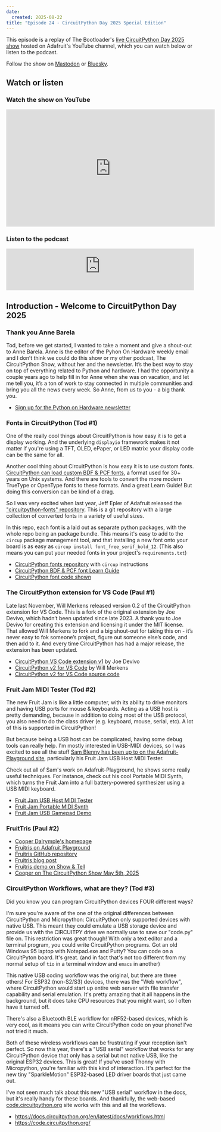 ```yaml
---
date:
  created: 2025-08-22
title: "Episode 24 - CircuitPython Day 2025 Special Edition"
---
```


This episode is a replay of The Bootloader's [live CircuitPython Day 2025 show](https://www.youtube.com/watch?v=05c2LV6krvM&t) hosted on Adafruit's YouTube channel, which you can watch below or listen to the podcast.

Follow the show on [Mastodon](https://www.circuitpythonshow.com/@thebootloader/follow) or [Bluesky](https://bsky.app/profile/thebootloader.net).

## Watch or listen

### Watch the show on YouTube

<iframe width="560" height="315" src="https://www.youtube.com/embed/05c2LV6krvM?si=oZ-IMCXea2g17GUd" title="YouTube video player" frameborder="0" allow="accelerometer; autoplay; clipboard-write; encrypted-media; gyroscope; picture-in-picture; web-share" referrerpolicy="strict-origin-when-cross-origin" allowfullscreen></iframe>

### Listen to the podcast

<iframe width="100%" height="112" frameborder="0" scrolling="no" style="width: 100%; height: 112px;  overflow: hidden;" src="https://www.circuitpythonshow.com/@thebootloader/episodes/circuitpython-day-2025/embed/dark"></iframe>

## Introduction - Welcome to CircuitPython Day 2025

### Thank you Anne Barela
Tod, before we get started, I wanted to take a moment and give a shout-out to Anne Barela.  Anne is the editor of the Pyhon On Hardware weekly email and I don’t think we could do this show or my other podcast, The CircuitPython Show, without her and the newsletter.  It’s the best way to stay on top of everything related to Python and hardware.  I had the opportunity a couple years ago to help fill in for Anne when she was on vacation, and let me tell you, it’s a ton of work to stay connected in multiple communities and bring you all the news every week.  So Anne, from us to you - a big thank you.

* [Sign up for the Python on Hardware newsletter](https://www.adafruitdaily.com)

### Fonts in CircuitPython (Tod #1)
One of the really cool things about CircuitPython is how easy it is to get a display
working.  And the underlying `displayio` framework makes it not matter if you're using
a TFT, OLED, ePaper, or LED matrix: your display code can be the same for all.

Another cool thing about CircuitPython is how easy it is to use custom fonts. [CircuitPython can
load custom BDF & PCF fonts](https://learn.adafruit.com/custom-fonts-for-pyportal-circuitpython-display/overview),
a format used for 30+ years on Unix systems.  And there are tools to convert the more
modern TrueType or OpenType fonts to these formats. And a great Learn Guide!  But doing this
conversion can be kind of a drag.

So I was very excited when last year, Jeff Epler of Adafruit released the
["circuitpython-fonts" repository](https://github.com/adafruit/circuitpython-fonts/).
This is a git repository with a large collection of converted fonts in a variety of useful sizes.

In this repo, each font is a laid out as separate python packages, with the whole repo being
an package bundle.  This means it's easy to add to the `circup` package management tool,
and that installing a new font onto your board is as easy as `circup install font_free_serif_bold_12`.
(This also means you can put your needed fonts in your project's `requirements.txt`)

* [CircuitPython fonts repository](https://github.com/adafruit/circuitpython-fonts) with `circup` instructions
* [CircuitPython BDF & PCF font Learn Guide](https://learn.adafruit.com/custom-fonts-for-pyportal-circuitpython-display/overview)
* [CircuitPython font code shown](https://gist.github.com/todbot/b966f51307aca8dab64af70dc2954aee)


### The CircuitPython extension for VS Code (Paul #1)
Late last November, Will Merkens released version 0.2 of the CircuitPython extension for VS Code.  This is a fork of the original extension by Joe Devivo, which hadn’t been updated since late 2023.  A thank you to Joe Devivo for creating this extension and licensing it under the MIT license. That allowed Will Merkens to fork and a big shout-out for taking this on - it’s never easy to fok someone’s project, figure out someone else’s code, and then add to it.  And every time CircuitPython has had a major release, the extension has been updated.

* [CircuitPython VS Code extension v1](https://github.com/joedevivo/vscode-circuitpython) by Joe Devivo
* [CircuitPython v2 for VS Code](https://marketplace.visualstudio.com/items?itemName=wmerkens.vscode-circuitpython-v2) by Will Merkens
* [CircuitPython v2 for VS Code source code](https://github.com/wmerkens/vscode-circuitpython-v2)

### Fruit Jam MIDI Tester (Tod #2)
The new Fruit Jam is like a little computer, with its ability to drive monitors and
having USB ports for mouse & keyboards.
Acting as a USB host is pretty demanding, because in addition
to doing most of the USB protocol, you also need to do the class driver
(e.g. keyboard, mouse, serial, etc).   A lot of this is supported in CircuitPython!

But because being a USB host can be complicated, having some debug tools can really help.
I'm mostly interested in USB-MIDI devices,
so I was excited to see all the stuff [Sam Blenny has been up to on the Adafruit-Playground site](https://adafruit-playground.com/u/SamBlenny/), particularly his Fruit Jam USB Host MIDI Tester.

Check out all of Sam's work on Adafruit-Playground, he shows some really useful
techniques. For instance, check out his cool Portable MIDI Synth, which turns
the Fruit Jam into a full battery-powered synthesizer using a USB MIDI keyboard.

* [Fruit Jam USB Host MIDI Tester](https://adafruit-playground.com/u/SamBlenny/pages/fruit-jam-usb-host-midi-tester)
* [Fruit Jam Portable MIDI Synth](https://adafruit-playground.com/u/SamBlenny/pages/fruit-jam-portable-midi-synth)
* [Fruit Jam USB Gamepad Demo](https://adafruit-playground.com/u/SamBlenny/pages/fruit-jam-two-gamepad-demo)


### FruitTris (Paul #2)
* [Cooper Dalrymple's homepage](https://relic.dcdalrymple.com)
* [Fruitris on Adafruit Playground](https://adafruit-playground.com/u/relic-se/pages/fruit-jam-fruitris)
* [Fruitris GitHub repository](https://github.com/relic-se/Fruit_Jam_Fruitris)
* [Fruitris blog post](https://relic.dcdalrymple.com/fruitris-tetris-on-the-adafruit-fruit-jam/)
* [Fruitris demo on Show & Tell](https://www.youtube.com/live/ie0D5Acjne4?feature=shared&t=762)
* [Cooper on The CircuitPython Show May 5th, 2025](https://www.circuitpythonshow.com/@circuitpythonshow/episodes/cooper-dalrymple)

### CircuitPython Workflows, what are they? (Tod #3)
Did you know you can program CircuitPython devices FOUR different ways?

I'm sure you're aware of the one of the original differences between CircuitPython and Micropython:
CircuitPython only supported devices with native USB. This meant they could emulate a USB storage device
and provide us with the CIRCUITPY drive we normally use to save our "code.py" file on.  This restriction
was great though! With only a text editor and a terminal program, you could write CircuitPython programs.
Got an old Windows 95 laptop with Notepad.exe and Putty?  You can code on a CircuitPyton board. It's great.
(and in fact that's not too different from my normal setup of `tio` in a terminal window and `emacs` in another)

This native USB coding workflow was the original, but there are three others!  For ESP32 (non-S2/S3) devices,
there was the "Web workflow", where CircuitPython would start up entire web server with file transfer capability
and serial emulation. It's pretty amazing that it all happens in the background, but it does take CPU resources
that you might want, so I often have it turned off.

There's also a Bluetooth BLE workflow for nRF52-based devices, which is very cool, as it means you can write
CircuitPython code on your phone!  I've not tried it much.

Both of these wireless workflows can be frustrating if your reception isn't perfect.
So now this year, there's a "USB serial" workflow that works for any CircuitPython device that only has a serial
but not native USB, like the original ESP32 devices.  This is great!  If you've used Thonny with Micropython,
you're familiar with this kind of interaction. It's perfect for the new tiny "SparkleMotion" ESP32-based LED driver
boards that just came out.

I've not seen much talk about this new "USB serial" workflow in the docs, but it's really handy for these boards.
And thankfully, the web-based [code.circuitpython.org](code.circuitpython.org) site works with this and all the workflows.

- https://docs.circuitpython.org/en/latest/docs/workflows.html
- https://code.circuitpython.org/
